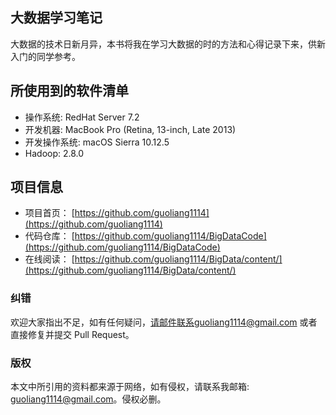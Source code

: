 ## 大数据学习笔记

大数据的技术日新月异，本书将我在学习大数据的时的方法和心得记录下来，供新入门的同学参考。

## 所使用到的软件清单

* 操作系统: RedHat Server 7.2
* 开发机器: MacBook Pro \(Retina, 13-inch, Late 2013\)
* 开发操作系统: macOS Sierra 10.12.5
* Hadoop:  2.8.0

## 项目信息

* 项目首页：
  [https://github.com/guoliang1114](https://github.com/guoliang1114)
* 代码仓库：
  [https://github.com/guoliang1114/BigDataCode](https://github.com/guoliang1114/BigDataCode)
* 在线阅读：
  [https://github.com/guoliang1114/BigData/content/](https://github.com/guoliang1114/BigData/content/)

### 纠错

欢迎大家指出不足，如有任何疑问，请邮件联系guoliang1114@gmail.com 或者直接修复并提交 Pull Request。

### 版权

本文中所引用的资料都来源于网络，如有侵权，请联系我邮箱: guoliang1114@gmail.com。侵权必删。

### 



